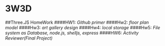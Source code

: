# 3W3D
##Three.JS HomeWork
####HW1: _Github primer_
####Hw2: _floor plan model_
####Hw3: _art gallery design_
####Hw4: _local storage_
####Hw5: _File system as Database, node.js, shelljs, express_
####HW6: _Activity Reviewer(Final Project)_